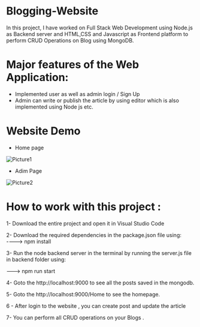 # Blogging-Website
In this project, I have worked on Full Stack Web Development using Node.js as Backend server and HTML,CSS and Javascript as Frontend platform to perform CRUD Operations on Blog using MongoDB.


# Major features of the Web Application:
* Implemented user as well as admin login / Sign Up 
* Admin can write or publish the article by using editor which is also implemented using Node js etc.


# Website Demo

* Home page

![Picture1](https://user-images.githubusercontent.com/82793670/149751580-02ebd4bf-4ca8-40bc-a9f8-3cbe421ce7bf.jpg)


* Adim Page 

![Picture2](https://user-images.githubusercontent.com/82793670/149751606-b10c732d-49e1-4aeb-abc2-a14380bbf98d.jpg)
# How to work with this project :

1- Download the entire project and open it in Visual Studio Code 

2- Download the required dependencies in the package.json file using:<br>
----> npm install<br>

3- Run the node backend server in the terminal by running the server.js file in backend folder using:

---> npm run start 

4- Goto the http://localhost:9000 to see all the posts saved in the mongodb.


5- Goto the http://localhost:9000/Home to see the homepage.

6 - After login to the website , you can create post and update the article

7- You can perform all CRUD operations on your Blogs .




